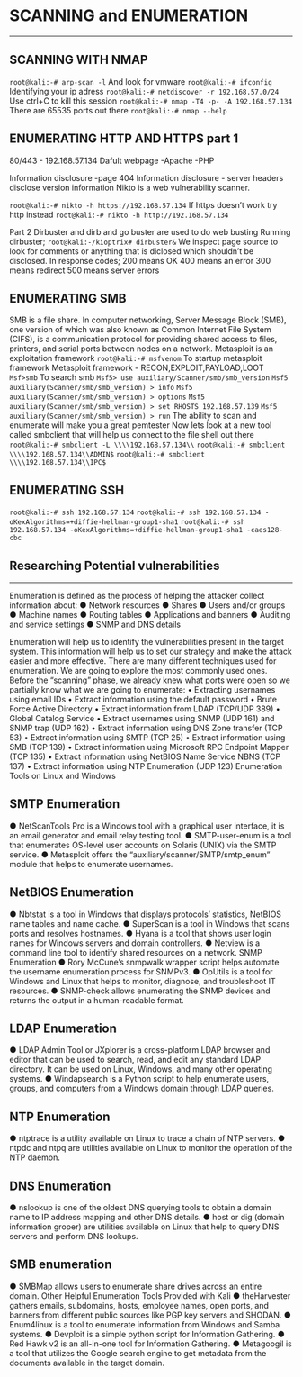 # SCANNING and ENUMERATION
----------------------------------------------------------------------

## SCANNING WITH NMAP

  `root@kali:-# arp-scan -l`
And look for vmware
  `root@kali:-# ifconfig`
Identifying your ip adress
   `root@kali:-# netdiscover -r 192.168.57.0/24`
Use ctrl+C to kill this session
    `root@kali:-# nmap -T4 -p- -A 192.168.57.134`
There are 65535 ports out there
     `root@kali:-# nmap --help`


## ENUMERATING HTTP AND HTTPS part 1
80/443 - 192.168.57.134
Dafult webpage -Apache -PHP

Information disclosure -page 404
Information disclosure - server headers disclose version information
Nikto is a web vulnerability scanner.

   `root@kali:-# nikto -h https://192.168.57.134`
If https doesn’t work try http instead
    `root@kali:-# nikto -h http://192.168.57.134`


Part 2
Dirbuster and dirb and go buster are used to do web busting
Running dirbuster;
      `root@kali:-/kioptrix# dirbuster&`
We inspect page source to look for comments or anything that is diclosed which shouldn’t be disclosed.
In response codes;
200 means OK
400 means an error
300 means redirect
500 means server errors


## ENUMERATING SMB
SMB is a file share.
In computer networking, Server Message Block (SMB), one version of which was also known as Common
Internet File System (CIFS), is a communication protocol for providing shared access to files, printers, and
serial ports between nodes on a network.
Metasploit is an exploitation framework
   `root@kali:-# msfvenom`
To startup metasploit framework
Metasploit framework - RECON,EXPLOIT,PAYLOAD,LOOT
     `Msf>smb`
To search smb
    `Msf5> use auxiliary/Scanner/smb/smb_version`
    `Msf5 auxiliary(Scanner/smb/smb_version) > info`
    `Msf5 auxiliary(Scanner/smb/smb_version) > options`
    `Msf5 auxiliary(Scanner/smb/smb_version) > set RHOSTS 192.168.57.139`
    `Msf5 auxiliary(Scanner/smb/smb_version) > run`
The ability to scan and enumerate will make you a great pemtester
Now lets look at a new tool called smbclient that will help us connect to the file shell out there
    `root@kali:-# smbclient -L \\\\192.168.57.134\\`
    `root@kali:-# smbclient \\\\192.168.57.134\\ADMIN$`
    `root@kali:-# smbclient \\\\192.168.57.134\\IPC$`

## ENUMERATING SSH
   `root@kali:-# ssh 192.168.57.134`
   `root@kali:-# ssh 192.168.57.134 -oKexAlgorithms=+diffie-hellman-group1-sha1`
   `root@kali:-# ssh 192.168.57.134 -oKexAlgorithms=+diffie-hellman-group1-sha1 -caes128-cbc`

##  Researching Potential vulnerabilities
-------------------------------------------
Enumeration is defined as the process of helping the attacker collect information about:
● Network resources
● Shares
● Users and/or groups
● Machine names
● Routing tables
● Applications and banners
● Auditing and service settings
● SNMP and DNS details

Enumeration will help us to identify the vulnerabilities present in the target system. This information will
help us to set our strategy and make the attack easier and more effective.
There are many different techniques used for enumeration. We are going to explore the most
commonly used ones. Before the “scanning” phase, we already knew what ports were open so
we partially know what we are going to enumerate:
• Extracting usernames using email IDs
• Extract information using the default password
• Brute Force Active Directory
• Extract information from LDAP (TCP/UDP 389)
• Global Catalog Service
• Extract usernames using SNMP (UDP 161) and SNMP trap (UDP 162)
• Extract information using DNS Zone transfer (TCP 53)
• Extract information using SMTP (TCP 25)
• Extract information using SMB (TCP 139)
• Extract information using Microsoft RPC Endpoint Mapper (TCP 135)
• Extract information using NetBIOS Name Service NBNS (TCP 137)
• Extract information using NTP Enumeration (UDP 123)
Enumeration Tools on Linux and Windows

## SMTP Enumeration
● NetScanTools Pro is a Windows tool with a graphical user interface, it is an email
generator and email relay testing tool.
● SMTP-user-enum is a tool that enumerates OS-level user accounts on Solaris (UNIX)
via the SMTP service.
● Metasploit offers the “auxiliary/scanner/SMTP/smtp_enum” module that helps to
enumerate usernames.

## NetBIOS Enumeration
● Nbtstat is a tool in Windows that displays protocols’ statistics, NetBIOS name tables and
name cache.
● SuperScan is a tool in Windows that scans ports and resolves hostnames.
● Hyana is a tool that shows user login names for Windows servers and domain
controllers.
● Netview is a command line tool to identify shared resources on a network.
SNMP Enumeration
● Rory McCune’s snmpwalk wrapper script helps automate the username enumeration
process for SNMPv3.
● OpUtils is a tool for Windows and Linux that helps to monitor, diagnose, and
troubleshoot IT resources.
● SNMP-check allows enumerating the SNMP devices and returns the output in a
human-readable format.

## LDAP Enumeration
● LDAP Admin Tool or JXplorer is a cross-platform LDAP browser and editor that can
be used to search, read, and edit any standard LDAP directory. It can be used on Linux,
Windows, and many other operating systems.
● Windapsearch is a Python script to help enumerate users, groups, and computers from a
Windows domain through LDAP queries.

## NTP Enumeration
● ntptrace is a utility available on Linux to trace a chain of NTP servers.
● ntpdc and ntpq are utilities available on Linux to monitor the operation of the NTP
daemon.

## DNS Enumeration
● nslookup is one of the oldest DNS querying tools to obtain a domain name to IP address
mapping and other DNS details.
● host or dig (domain information groper) are utilities available on Linux that help to query
DNS servers and perform DNS lookups.

## SMB enumeration
● SMBMap allows users to enumerate share drives across an entire domain.
Other Helpful Enumeration Tools Provided with Kali
● theHarvester gathers emails, subdomains, hosts, employee names, open ports, and
banners from different public sources like PGP key servers and SHODAN.
● Enum4linux is a tool to enumerate information from Windows and Samba systems.
● Devploit is a simple python script for Information Gathering.
● Red Hawk v2 is an all-in-one tool for Information Gathering.
● Metagoogil is a tool that utilizes the Google search engine to get metadata from the
documents available in the target domain.